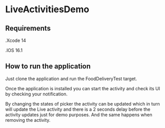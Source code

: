 # LiveActivitiesDemo

## Requirements
.Xcode 14

.IOS 16.1

## How to run the application
Just clone the application and run the FoodDeliveryTest target.

Once the application is installed you can start the activity and check its UI by checking your notification.

By changing the states of picker the activity can be updated which in turn will update the Live activity and there is a 2 seconds delay before the activity updates just for demo purposes. And the same happens when removing the activity.
